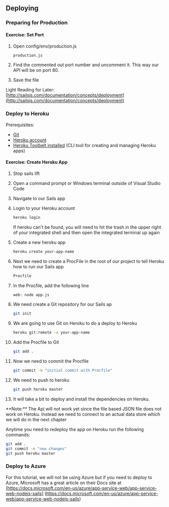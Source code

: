 ## Deploying

### Preparing for Production

<h4 class="exercise-start">
    <b>Exercise</b>: Set Port 
</h4>

1. Open config/env/production.js 

    ```bash
    production.js
    ```

1. Find the commented out port number and uncomment it.  This way our API will be on port 80.

1. Save the file

Light Reading for Later: [http://sailsjs.com/documentation/concepts/deployment](http://sailsjs.com/documentation/concepts/deployment)

<div class="exercise-end"></div>


### Deploy to Heroku

Prerequisites:

* [Git](http://git-scm.com/)
* [Heroku account](https://signup.heroku.com/login)
* [Heroku Toolbelt installed](https://toolbelt.heroku.com/) (CLI tool for creating and managing Heroku apps)

<h4 class="exercise-start">
    <b>Exercise</b>: Create Heroku App
</h4>

1. Stop sails lift
1. Open a command prompt or Windows terminal outside of Visual Studio Code
1. Navigate to our Sails app
1. Login to your Heroku account

    ```bash
    heroku login
    ```

    <div class="alert alert-warning">If heroku can't be found, you will need to hit the trash in the upper right of your integrated shell and then open the integrated terminal up again<div>

1. Create a new heroku app

    ```bash
    heroku create your-app-name
    ```

1. Next we need to create a ProcFile in the root of our project to tell Heroku how to run our Sails app

    ```bash
    Procfile
    ```

1. In the Procfile, add the following line

    ```bash
    web: node app.js
    ```

1. We need create a Git repository for our Sails ap

    ```bash
    git init
    ```

1. We are going to use Git on Heroku to do a deploy to Heroku

    ```bash
    heroku git:remote -a your-app-name
    ```

1. Add the Procfile to Git

    ```bash
    git add .
    ```

1. Now we need to commit the Procfile

    ```bash
    git commit -m "initial commit with Procfile"
    ```

1. We need to push to heroku

    ```bash
    git push heroku master
    ```

1. It will take a bit to deploy and install the dependencies on Heroku. 

<div class="alert alert-danger" role="alert">**Note:** The Api will not work yet since the file based JSON file does not work on Heroku.  Instead we need to connect to an actual data store which we will do in the next chapter</div>

Anytime you need to redeploy the app on Heroku run the following commands:

```bash
git add .
git commit -m "new changes"
git push heroku master
```

<div class="exercise-end"></div>

### Deploy to Azure

For this tutorial, we will not be using Azure but if you need to deploy to Azure, Microsoft has a great article on their Docs site at [https://docs.microsoft.com/en-us/azure/app-service-web/app-service-web-nodejs-sails]
(https://docs.microsoft.com/en-us/azure/app-service-web/app-service-web-nodejs-sails)


